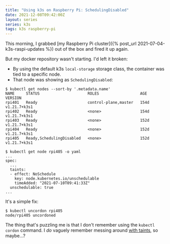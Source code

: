 ```yaml
---
title: "Using k3s on Raspberry Pi: SchedulingDisabled"
date: 2021-12-08T09:42:00Z
layout: series
series: k3s
tags: k3s raspberry-pi
---
```


This morning, I grabbed [my Raspberry Pi cluster]({% post_url 2021-07-04-k3s-raspi-updates %}) out of the box and fired it up again.

But my docker repository wasn't starting. I'd left it broken:

- By using the default k3s `local-storage` storage class, the container was tied to a specific node.
- That node was showing as `SchedulingDisabled`:

```
$ kubectl get nodes --sort-by '.metadata.name'
NAME     STATUS                     ROLES                  AGE    VERSION
rpi401   Ready                      control-plane,master   154d   v1.21.7+k3s1
rpi402   Ready                      <none>                 154d   v1.21.7+k3s1
rpi403   Ready                      <none>                 152d   v1.21.7+k3s1
rpi404   Ready                      <none>                 152d   v1.21.7+k3s1
rpi405   Ready,SchedulingDisabled   <none>                 152d   v1.21.7+k3s1
```

```
$ kubectl get node rpi405 -o yaml
...
spec:
  ...
  taints:
  - effect: NoSchedule
    key: node.kubernetes.io/unschedulable
    timeAdded: "2021-07-10T09:41:33Z"
  unschedulable: true
...
```

It's a simple fix:

```
$ kubectl uncordon rpi405
node/rpi405 uncordoned
```

The thing that's puzzling me is that I don't remember using the `kubectl cordon` command. I _do_ vaguely remember messing around [with taints](https://kubernetes.io/docs/concepts/scheduling-eviction/taint-and-toleration/), so maybe...?
